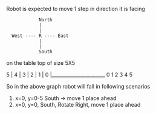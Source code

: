 Robot is expected to move 1 step in direction it is facing

                North
                |
                |
      West ---- R ---- East
                |
                |
                South
               
 on the table top of size 5X5
 
 5 |
 4 |
 3 |
 2 |
 1 |
 0 |______________________
   0   1    2   3    4   5
 
 So in the above graph robot will fall in following scenarios
 
 1. x=0, y=0-5  South -> move 1 place ahead
 2. x=0, y=0, South, Rotate Right, move 1 place ahead 
 
 